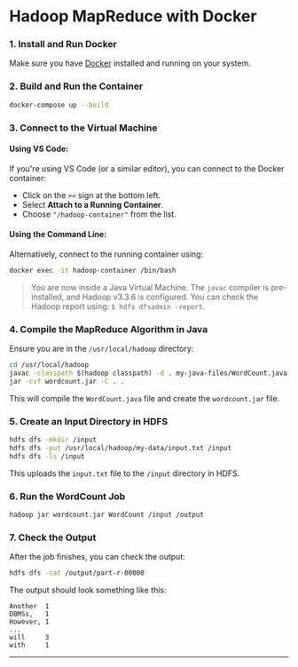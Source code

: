 # Hadoop MapReduce with Docker

### 1. Install and Run Docker

Make sure you have [Docker](https://docs.docker.com/desktop/install/windows-install/) installed and running on your system.

### 2. Build and Run the Container

```bash
docker-compose up --build
```

### 3. Connect to the Virtual Machine

#### Using VS Code:

If you're using VS Code (or a similar editor), you can connect to the Docker container:

- Click on the `><` sign at the bottom left.
- Select **Attach to a Running Container**.
- Choose `"/hadoop-container"` from the list.

#### Using the Command Line:

Alternatively, connect to the running container using:

```bash
docker exec -it hadoop-container /bin/bash
```

> You are now inside a Java Virtual Machine. The `javac` compiler is pre-installed, and Hadoop v3.3.6 is configured. You can check the Hadoop report using: `$ hdfs dfsadmin -report`.

### 4. Compile the MapReduce Algorithm in Java

Ensure you are in the `/usr/local/hadoop` directory:

```bash
cd /usr/local/hadoop
javac -classpath $(hadoop classpath) -d . my-java-files/WordCount.java
jar -cvf wordcount.jar -C . .
```

This will compile the `WordCount.java` file and create the `wordcount.jar` file.

### 5. Create an Input Directory in HDFS

```bash
hdfs dfs -mkdir /input
hdfs dfs -put /usr/local/hadoop/my-data/input.txt /input
hdfs dfs -ls /input
```

This uploads the `input.txt` file to the `/input` directory in HDFS.

### 6. Run the WordCount Job

```bash
hadoop jar wordcount.jar WordCount /input /output
```

### 7. Check the Output

After the job finishes, you can check the output:

```bash
hdfs dfs -cat /output/part-r-00000
```

The output should look something like this:

```
Another  1
DBMSs,   1
However, 1
...
will     3
with     1
```

---
